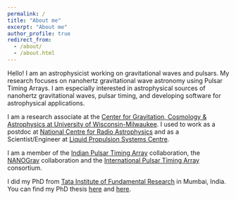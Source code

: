```yaml
---
permalink: /
title: "About me"
excerpt: "About me"
author_profile: true
redirect_from: 
  - /about/
  - /about.html
---
```


Hello! I am an astrophysicist working on gravitational waves and pulsars. 
My research focuses on nanohertz gravitational wave astronomy using Pulsar Timing Arrays. 
I am especially interested in astrophysical sources of nanohertz gravitational waves, pulsar timing, and developing software for astrophysical applications.

I am a research associate at the [Center for Gravitation, Cosmology & Astrophysics at University of Wisconsin-Milwaukee](https://cgca.uwm.edu/index.html). 
I used to work as a postdoc at [National Centre for Radio Astrophysics](http://www.ncra.tifr.res.in/ncra/main) and as a Scientist/Engineer at [Liquid Propulsion Systems Centre](https://www.lpsc.gov.in/). 

I am a member of the [Indian Pulsar Timing Array](http://inpta.iitr.ac.in/) collaboration, the [NANOGrav](http://nanograv.org/) collaboration and the [International Pulsar Timing Array](http://ipta4gw.org/) consortium.

I did my PhD from [Tata Institute of Fundamental Research](https://main.tifr.res.in/) in Mumbai, India. 
You can find my PhD thesis [here](http://dx.doi.org/10.13140/RG.2.2.28080.64008) and [here](http://hdl.handle.net/10603/370757). 


